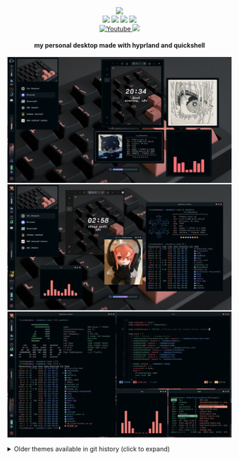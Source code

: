 <p align="center">
        <img src="https://readme-typing-svg.demolab.com/?font=Cartograph%20CF%20Italic&weight=700&size=56&duration=1000&pause=0&color=BE7E78&background=000A0E&center=true&vCenter=true&width=600&height=150&repeat=false&lines=Amadeus"><br/>
        <img src="https://img.shields.io/badge/WM-Hyprland-blue?colorA=00070B&colorB=F26E74&style=for-the-badge" />
        <img src="https://img.shields.io/badge/BAR-Quickshell-blue?colorA=00070B&colorB=78B8A2&style=for-the-badge" />
        <img src="https://img.shields.io/badge/EDITOR-Neovim-blue?colorA=00070B&colorB=C488EC&style=for-the-badge" />
        <img src="https://img.shields.io/badge/SHELL-FISH-blue?colorA=00070B&colorB=6791C9&style=for-the-badge" /> <br>
        <a href="https://www.youtube.com/channel/UCfhyTQpimu5Bp8Z4Q1rho1A?sub_confirmation=1" alt="Youtube Channel">
                <img alt="Youtube" title="Youtube" src="https://img.shields.io/badge/-Subscribe-red?style=for-the-badge&logo=youtube&logoColor=white" />
        </a>
        <a href="https://discord.gg/BJtTBNYHpp" alt="Programming and Linux Community">
                <img src="https://img.shields.io/discord/819650821314052106?color=7289DA&labelColor=4a64bd&logo=discord&logoColor=white&style=for-the-badge" />
        </a> <br>
        <h4 align="center"> my personal desktop made with hyprland and quickshell </h4>
</p>

<p align="center">
    <img src="./assets/1.png" />
    <img src="./assets/2.png" />
    <img src="./assets/3.png" />
</p>

<details>
    <summary> Older themes available in git history (click to expand) </summary>
    <p align="center">
        <img src="./assets/old-banner.png" />
        <img src="https://i.imgur.com/2Kj3UyG.png" />
        <img src="https://i.imgur.com/iXLEv4l.png" />
        <img src="https://i.imgur.com/Qkda2RG.png" />
        <img src="https://i.imgur.com/4H4nh90.png" />
        <img src="https://i.imgur.com/8BwThTE.png" />
    </p>
</details>
